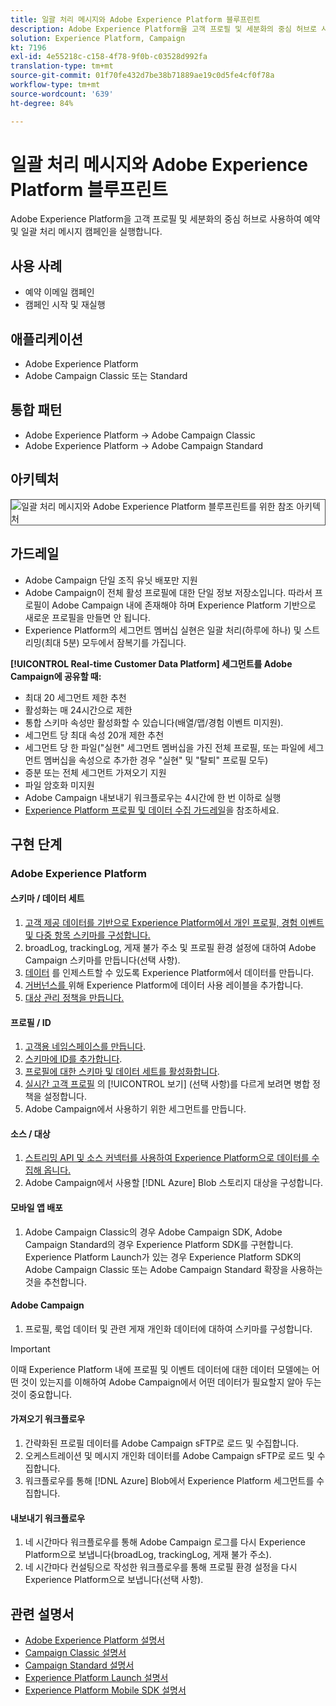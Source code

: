 ```yaml
---
title: 일괄 처리 메시지와 Adobe Experience Platform 블루프린트
description: Adobe Experience Platform을 고객 프로필 및 세분화의 중심 허브로 사용하여 예약 및 일괄 처리 메시지 캠페인을 실행합니다.
solution: Experience Platform, Campaign
kt: 7196
exl-id: 4e55218c-c158-4f78-9f0b-c03528d992fa
translation-type: tm+mt
source-git-commit: 01f70fe432d7be38b71889ae19c0d5fe4cf0f78a
workflow-type: tm+mt
source-wordcount: '639'
ht-degree: 84%

---
```


# 일괄 처리 메시지와 Adobe Experience Platform 블루프린트

Adobe Experience Platform을 고객 프로필 및 세분화의 중심 허브로 사용하여 예약 및 일괄 처리 메시지 캠페인을 실행합니다.

## 사용 사례

* 예약 이메일 캠페인
* 캠페인 시작 및 재실행

## 애플리케이션

* Adobe Experience Platform
* Adobe Campaign Classic 또는 Standard

## 통합 패턴

* Adobe Experience Platform → Adobe Campaign Classic
* Adobe Experience Platform → Adobe Campaign Standard

## 아키텍처

<img src="assets/aepbatch.svg" alt="일괄 처리 메시지와 Adobe Experience Platform 블루프린트를 위한 참조 아키텍처" style="border:1px solid #4a4a4a" />

## 가드레일

* Adobe Campaign 단일 조직 유닛 배포만 지원
* Adobe Campaign이 전체 활성 프로필에 대한 단일 정보 저장소입니다. 따라서 프로필이 Adobe Campaign 내에 존재해야 하며 Experience Platform 기반으로 새로운 프로필을 만들면 안 됩니다.
* Experience Platform의 세그먼트 멤버십 실현은 일괄 처리(하루에 하나) 및 스트리밍(최대 5분) 모두에서 잠복기를 가집니다.

**[!UICONTROL Real-time Customer Data Platform] 세그먼트를 Adobe Campaign에 공유할 때:**

* 최대 20 세그먼트 제한 추천
* 활성화는 매 24시간으로 제한
* 통합 스키마 속성만 활성화할 수 있습니다(배열/맵/경험 이벤트 미지원).
* 세그먼트 당 최대 속성 20개 제한 추천
* 세그먼트 당 한 파일(&quot;실현&quot; 세그먼트 멤버십을 가진 전체 프로필, 또는 파일에 세그먼트 멤버십을 속성으로 추가한 경우 &quot;실현&quot; 및 &quot;탈퇴&quot; 프로필 모두)
* 증분 또는 전체 세그먼트 가져오기 지원
* 파일 암호화 미지원
* Adobe Campaign 내보내기 워크플로우는 4시간에 한 번 이하로 실행
* [Experience Platform 프로필 및 데이터 수집 가드레일](https://experienceleague.adobe.com/docs/experience-platform/profile/guardrails.html?lang=ko)을 참조하세요.

## 구현 단계

### Adobe Experience Platform

#### 스키마 / 데이터 세트

1. [고객 제공 데이터를 기반으로 Experience Platform에서 개인 프로필, 경험 이벤트 및 다중 항목 스키마를 구성합니다.](https://experienceleague.adobe.com/docs/platform-learn/tutorials/schemas/create-a-schema.html)
1. broadLog, trackingLog, 게재 불가 주소 및 프로필 환경 설정에 대하여 Adobe Campaign 스키마를 만듭니다(선택 사항).
1. [데이터](https://experienceleague.adobe.com/docs/platform-learn/tutorials/data-ingestion/create-datasets-and-ingest-data.html) 를 인제스트할 수 있도록 Experience Platform에서 데이터를 만듭니다.
1. [거버넌스를 ](https://experienceleague.adobe.com/docs/platform-learn/tutorials/data-governance/classify-data-using-governance-labels.html) 위해 Experience Platform에 데이터 사용 레이블을 추가합니다.
1. [대상 관리 정책을 만듭니다.](https://experienceleague.adobe.com/docs/platform-learn/tutorials/data-governance/create-data-usage-policies.html)

#### 프로필 / ID

1. [고객용 네임스페이스를 만듭니다](https://experienceleague.adobe.com/docs/platform-learn/tutorials/identities/label-ingest-and-verify-identity-data.html).
1. [스키마에 ID를 추가합니다](https://experienceleague.adobe.com/docs/platform-learn/tutorials/identities/label-ingest-and-verify-identity-data.html).
1. [프로필에 대한 스키마 및 데이터 세트를 활성화합니다](https://experienceleague.adobe.com/docs/platform-learn/tutorials/profiles/bring-data-into-the-real-time-customer-profile.html).
1. [실시간 고객 프로필](https://experienceleague.adobe.com/docs/platform-learn/tutorials/profiles/create-merge-policies.html) 의  [!UICONTROL 보기] (선택 사항)를 다르게 보려면 병합 정책을 설정합니다.
1. Adobe Campaign에서 사용하기 위한 세그먼트를 만듭니다.

#### 소스 / 대상

1. [스트리밍 API 및 소스 커넥터를 사용하여 Experience Platform으로 데이터를 수집해 옵니다.](https://experienceleague.adobe.com/?recommended=ExperiencePlatform-D-1-2020.1.dataingestion)
1. Adobe Campaign에서 사용할 [!DNL Azure] Blob 스토리지 대상을 구성합니다.

#### 모바일 앱 배포

1. Adobe Campaign Classic의 경우 Adobe Campaign SDK, Adobe Campaign Standard의 경우 Experience Platform SDK를 구현합니다. Experience Platform Launch가 있는 경우 Experience Platform SDK의 Adobe Campaign Classic 또는 Adobe Campaign Standard 확장을 사용하는 것을 추천합니다.

#### Adobe Campaign

1. 프로필, 룩업 데이터 및 관련 게재 개인화 데이터에 대하여 스키마를 구성합니다.

>[!IMPORTANT]
>
>이때 Experience Platform 내에 프로필 및 이벤트 데이터에 대한 데이터 모델에는 어떤 것이 있는지를 이해하여 Adobe Campaign에서 어떤 데이터가 필요할지 알아 두는 것이 중요합니다.

#### 가져오기 워크플로우

1. 간략화된 프로필 데이터를 Adobe Campaign sFTP로 로드 및 수집합니다.
1. 오케스트레이션 및 메시지 개인화 데이터를 Adobe Campaign sFTP로 로드 및 수집합니다.
1. 워크플로우를 통해 [!DNL Azure] Blob에서 Experience Platform 세그먼트를 수집합니다.

#### 내보내기 워크플로우

1. 네 시간마다 워크플로우를 통해 Adobe Campaign 로그를 다시 Experience Platform으로 보냅니다(broadLog, trackingLog, 게재 불가 주소).
1. 네 시간마다 컨설팅으로 작성한 워크플로우를 통해 프로필 환경 설정을 다시 Experience Platform으로 보냅니다(선택 사항).


## 관련 설명서

* [Adobe Experience Platform 설명서](https://experienceleague.adobe.com/docs/experience-platform.html?lang=ko)
* [Campaign Classic 설명서](https://experienceleague.adobe.com/docs/campaign-classic.html?lang=ko)
* [Campaign Standard 설명서](https://experienceleague.adobe.com/docs/campaign-standard.html?lang=ko)
* [Experience Platform Launch 설명서](https://experienceleague.adobe.com/docs/launch.html?lang=ko)
* [Experience Platform Mobile SDK 설명서](https://experienceleague.adobe.com/docs/mobile.html?lang=ko)
